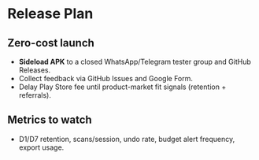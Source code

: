 # Release Plan

## Zero-cost launch
- **Sideload APK** to a closed WhatsApp/Telegram tester group and GitHub Releases.
- Collect feedback via GitHub Issues and Google Form.
- Delay Play Store fee until product-market fit signals (retention + referrals).

## Metrics to watch
- D1/D7 retention, scans/session, undo rate, budget alert frequency, export usage.
